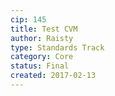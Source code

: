 ```yaml
---
cip: 145
title: Test CVM
author: Raisty
type: Standards Track
category: Core
status: Final
created: 2017-02-13
---
```

